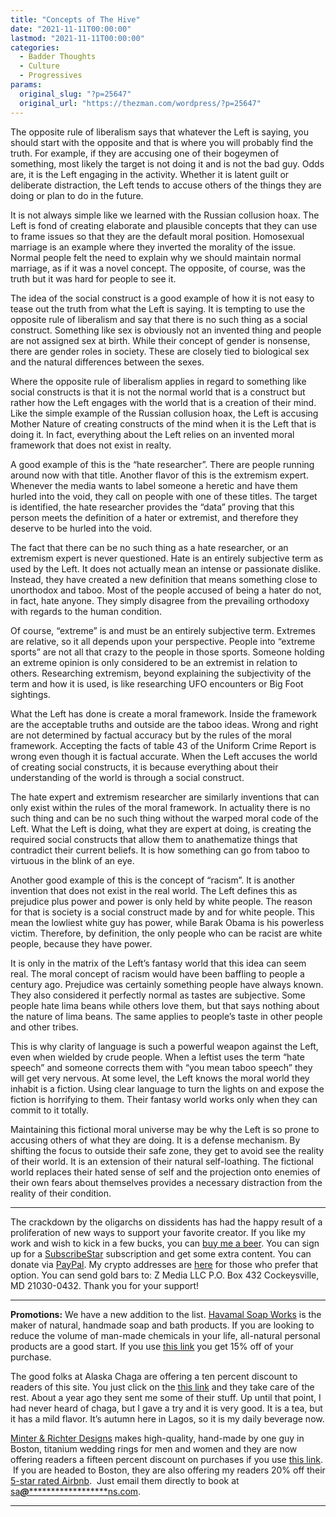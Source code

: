 ```yaml
---
title: "Concepts of The Hive"
date: "2021-11-11T00:00:00"
lastmod: "2021-11-11T00:00:00"
categories:
  - Badder Thoughts
  - Culture
  - Progressives
params:
  original_slug: "?p=25647"
  original_url: "https://thezman.com/wordpress/?p=25647"
---
```


The opposite rule of liberalism says that whatever the Left is saying,
you should start with the opposite and that is where you will probably
find the truth. For example, if they are accusing one of their bogeymen
of something, most likely the target is not doing it and is not the bad
guy. Odds are, it is the Left engaging in the activity. Whether it is
latent guilt or deliberate distraction, the Left tends to accuse others
of the things they are doing or plan to do in the future.

It is not always simple like we learned with the Russian collusion hoax.
The Left is fond of creating elaborate and plausible concepts that they
can use to frame issues so that they are the default moral position.
Homosexual marriage is an example where they inverted the morality of
the issue. Normal people felt the need to explain why we should maintain
normal marriage, as if it was a novel concept. The opposite, of course,
was the truth but it was hard for people to see it.

The idea of the social construct is a good example of how it is not easy
to tease out the truth from what the Left is saying. It is tempting to
use the opposite rule of liberalism and say that there is no such thing
as a social construct. Something like sex is obviously not an invented
thing and people are not assigned sex at birth. While their concept of
gender is nonsense, there are gender roles in society. These are closely
tied to biological sex and the natural differences between the sexes.

Where the opposite rule of liberalism applies in regard to something
like social constructs is that it is not the normal world that is a
construct but rather how the Left engages with the world that is a
creation of their mind. Like the simple example of the Russian collusion
hoax, the Left is accusing Mother Nature of creating constructs of the
mind when it is the Left that is doing it. In fact, everything about the
Left relies on an invented moral framework that does not exist in
realty.

A good example of this is the “hate researcher”. There are people
running around now with that title. Another flavor of this is the
extremism expert. Whenever the media wants to label someone a heretic
and have them hurled into the void, they call on people with one of
these titles. The target is identified, the hate researcher provides the
“data” proving that this person meets the definition of a hater or
extremist, and therefore they deserve to be hurled into the void.

The fact that there can be no such thing as a hate researcher, or an
extremism expert is never questioned. Hate is an entirely subjective
term as used by the Left. It does not actually mean an intense or
passionate dislike. Instead, they have created a new definition that
means something close to unorthodox and taboo. Most of the people
accused of being a hater do not, in fact, hate anyone. They simply
disagree from the prevailing orthodoxy with regards to the human
condition.

Of course, “extreme” is and must be an entirely subjective term.
Extremes are relative, so it all depends upon your perspective. People
into “extreme sports” are not all that crazy to the people in those
sports. Someone holding an extreme opinion is only considered to be an
extremist in relation to others. Researching extremism, beyond
explaining the subjectivity of the term and how it is used, is like
researching UFO encounters or Big Foot sightings.

What the Left has done is create a moral framework. Inside the framework
are the acceptable truths and outside are the taboo ideas. Wrong and
right are not determined by factual accuracy but by the rules of the
moral framework. Accepting the facts of table 43 of the Uniform Crime
Report is wrong even though it is factual accurate. When the Left
accuses the world of creating social constructs, it is because
everything about their understanding of the world is through a social
construct.

The hate expert and extremism researcher are similarly inventions that
can only exist within the rules of the moral framework. In actuality
there is no such thing and can be no such thing without the warped moral
code of the Left. What the Left is doing, what they are expert at doing,
is creating the required social constructs that allow them to
anathematize things that contradict their current beliefs. It is how
something can go from taboo to virtuous in the blink of an eye.

Another good example of this is the concept of “racism”. It is another
invention that does not exist in the real world. The Left defines this
as prejudice plus power and power is only held by white people. The
reason for that is society is a social construct made by and for white
people. This mean the lowliest white guy has power, while Barak Obama is
his powerless victim. Therefore, by definition, the only people who can
be racist are white people, because they have power.

It is only in the matrix of the Left’s fantasy world that this idea can
seem real. The moral concept of racism would have been baffling to
people a century ago. Prejudice was certainly something people have
always known. They also considered it perfectly normal as tastes are
subjective. Some people hate lima beans while others love them, but that
says nothing about the nature of lima beans. The same applies to
people’s taste in other people and other tribes.

This is why clarity of language is such a powerful weapon against the
Left, even when wielded by crude people. When a leftist uses the term
“hate speech” and someone corrects them with “you mean taboo speech”
they will get very nervous. At some level, the Left knows the moral
world they inhabit is a fiction. Using clear language to turn the lights
on and expose the fiction is horrifying to them. Their fantasy world
works only when they can commit to it totally.

Maintaining this fictional moral universe may be why the Left is so
prone to accusing others of what they are doing. It is a defense
mechanism. By shifting the focus to outside their safe zone, they get to
avoid see the reality of their world. It is an extension of their
natural self-loathing. The fictional world replaces their hated sense of
self and the projection onto enemies of their own fears about themselves
provides a necessary distraction from the reality of their condition.

------------------------------------------------------------------------

The crackdown by the oligarchs on dissidents has had the happy result of
a proliferation of new ways to support your favorite creator. If you
like my work and wish to kick in a few bucks, you can
<a href="https://www.buymeacoffee.com/mujolulu" rel="noopener"
target="_blank">buy me a beer</a>. You can sign up for a
<a href="https://www.subscribestar.com/the-z-blog" rel="noopener"
target="_blank">SubscribeStar</a> subscription and get some extra
content. You can donate via <a
href="https://www.paypal.com/donate/?cmd=_s-xclick&amp;hosted_button_id=UDAS2Q8JYA6CN&amp;source=url"
rel="noopener" target="_blank">PayPal</a>. My crypto addresses are
<a href="https://thezman.com/wordpress/?page_id=22713" rel="noopener"
target="_blank">here</a> for those who prefer that option. You can send
gold bars to: Z Media LLC P.O. Box 432 Cockeysville, MD 21030-0432.
Thank you for your support!

------------------------------------------------------------------------

**Promotions:** We have a new addition to the list.
<a href="https://havamalsoapworks.com/" rel="noopener"
target="_blank">Havamal Soap Works</a> is the maker of natural, handmade
soap and bath products. If you are looking to reduce the volume of
man-made chemicals in your life, all-natural personal products are a
good start. If you use
<a href="https://havamalsoapworks.com/discount/ZMAN" rel="noopener"
target="_blank">this link</a> you get 15% off of your purchase.

The good folks at Alaska Chaga are offering a ten percent discount to
readers of this site. You just click on the
<a href="https://alaskachaga.us/discount/ZMAN" rel="noopener noreferrer"
target="_blank">this link</a> and they take care of the rest. About a
year ago they sent me some of their stuff. Up until that point, I had
never heard of chaga, but I gave a try and it is very good. It is a tea,
but it has a mild flavor. It’s autumn here in Lagos, so it is my daily
beverage now.

<a href="https://www.minterandrichterdesigns.com/"
rel="noreferrer nofollow noopener" target="_blank">Minter &amp; Richter
Designs</a> makes high-quality, hand-made by one guy in Boston, titanium
wedding rings for men and women and they are now offering readers a
fifteen percent discount on purchases if you use
<a href="https://www.minterandrichterdesigns.com/discount/ZMAN"
rel="noreferrer nofollow noopener" target="_blank">this link</a>. 
 <span class="highlight"><span class="colour"><span class="font"><span class="size">If
you are headed to Boston, they are also offering my readers 20% off
their <a
href="https://www.airbnb.com/users/7988017/listings?user_id=7988017&amp;s=3"
rel="noopener noreferrer" target="_blank">5-star rated Airbnb</a>.  Just
email them directly to book at
<a href="mailto:sa***@*********************ns.com"
data-original-string="gpGpfqGz0i3SxPGpn4NzBg==cb7Uc1V5LaGhGgOzO9rAUmvvC1nOv4qpFP4NC14kya690yTq5N2exwBA+aoxR2BBFjH"><span
class="apbct-email-encoder"
data-original-string="K/bifPdGK+MbMTPi0UHO7Q==cb7vzSc3OLBc7lnHx/XnrSn32hS1mTSQwQOghBauwgPfsl1egfe6F+bGzm3hu10KSWV"
title="This contact has been encoded by Anti-Spam by CleanTalk. Click to decode. To finish the decoding make sure that JavaScript is enabled in your browser.">sa<span
class="apbct-blur">***</span>@<span
class="apbct-blur">*********************</span>ns.com</span></a>.</span></span></span></span>

------------------------------------------------------------------------

